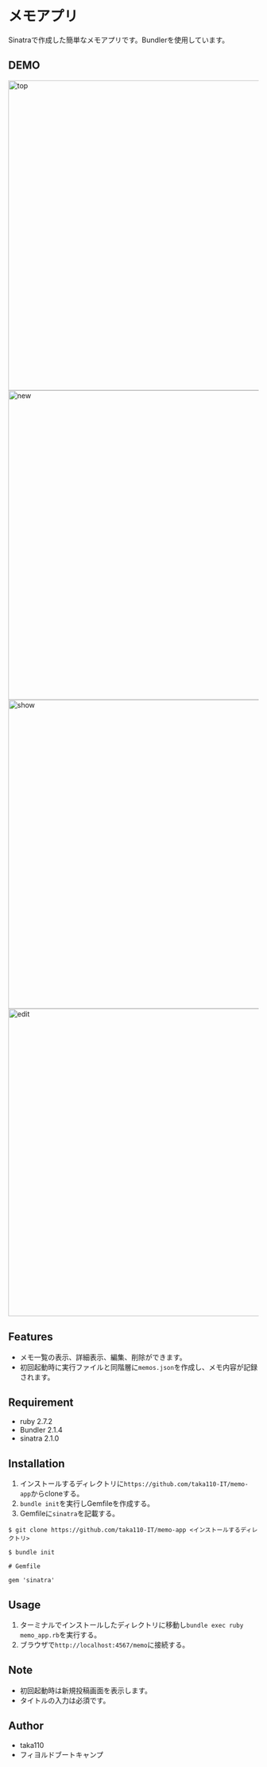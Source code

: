 # メモアプリ

Sinatraで作成した簡単なメモアプリです。Bundlerを使用しています。

## DEMO

<img width="623" alt="top" src="https://user-images.githubusercontent.com/70277776/119724511-c5126680-bea9-11eb-9069-f73889cc2f57.png">

<img width="622" alt="new" src="https://user-images.githubusercontent.com/70277776/119724542-ccd20b00-bea9-11eb-82fa-dc2022912398.png">

<img width="621" alt="show" src="https://user-images.githubusercontent.com/70277776/119724578-d78ca000-bea9-11eb-84db-0719d7f16c97.png">

<img width="618" alt="edit" src="https://user-images.githubusercontent.com/70277776/119724652-f68b3200-bea9-11eb-8795-33b01edd55b0.png">

## Features

- メモ一覧の表示、詳細表示、編集、削除ができます。
- 初回起動時に実行ファイルと同階層に`memos.json`を作成し、メモ内容が記録されます。

## Requirement

* ruby 2.7.2
* Bundler 2.1.4
* sinatra 2.1.0

## Installation

1. インストールするディレクトリに`https://github.com/taka110-IT/memo-app`からcloneする。
2. `bundle init`を実行しGemfileを作成する。
3. Gemfileに`sinatra`を記載する。

```
$ git clone https://github.com/taka110-IT/memo-app <インストールするディレクトリ>

$ bundle init
```

```
# Gemfile

gem 'sinatra'
```

## Usage

1. ターミナルでインストールしたディレクトリに移動し`bundle exec ruby memo_app.rb`を実行する。
2. ブラウザで`http://localhost:4567/memo`に接続する。

## Note

- 初回起動時は新規投稿画面を表示します。
- タイトルの入力は必須です。

## Author

* taka110
* フィヨルドブートキャンプ

